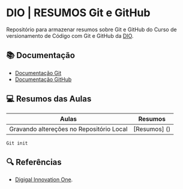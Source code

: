 
# DIO | RESUMOS Git e GitHub

Repositório para armazenar resumos sobre Git e GitHub do Curso de versionamento de Código com Git e GitHub da [DIO](https://www.dio.me/).

## 📚 Documentação
- [Documentação Git](https://git-scm.com/doc)
- [Documentação GitHub](https://docs.github.com/)

## 💻 Resumos das Aulas

| Aulas | Resumos |
|-------|---------|
| Gravando altereções no Repositório Local | [Resumos] ()|


```
Git init

```

## 🔍 Referências 
- [Digigal Innovation One](https://www.dio.me/).





